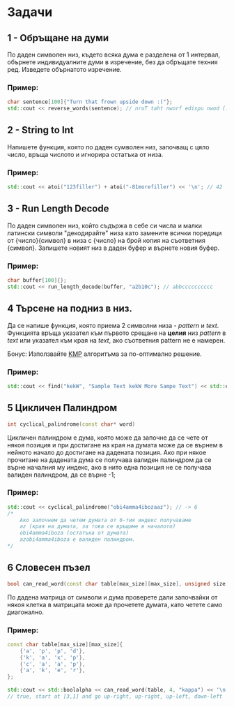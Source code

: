 # Задачи

## 1 - Обръщане на думи

По даден символен низ, където всяка дума е разделена от 1 интервал, обърнете индивидуалните думи в изречение, без да обръщате техния ред.
Изведете обърнатото изречение.

### Пример:

```c++
char sentence[100]{"Turn that frown upside down :("};
std::cout << reverse_words(sentence); // nruT taht nworf edispu nwod (:
```

## 2 - String to Int

Напишете функция, която по даден сумволен низ, започващ с цяло число, връща числото и игнорира остатъка от низа.

### Пример:

```c++
std::cout << atoi("123filler") + atoi("-81morefiller") << '\n'; // 42
```

## 3 - Run Length Decode

По даден символен низ, който съдържа в себе си числа и малки латински символи "декодирайте" низа като замените всички поредици от {число}{символ} в низа с {число} на брой копия на съответния {символ}. Запишете новият низ в даден буфер и върнете новия буфер.

### Пример:

```c++
char buffer[100]{};
std::cout << run_length_decode(buffer, "a2b10c"); // abbcccccccccc
```

## 4 Търсене на подниз в низ.

Да се напише функция, която приема 2 символни низа - *pattern* и *text*. Функцията връща указател към първото срещане на **целия** низ *pattern* в *text* или указател към края на *text*, ако съответния pattern не е намерен.

Бонус: Използвайте <a href="https://en.wikipedia.org/wiki/Knuth%E2%80%93Morris%E2%80%93Pratt_algorithm">KMP</a> алгоритъма за по-оптимално решение.

### Пример:

```cpp
std::cout << find("kekW", "Sample Text kekW More Sampe Text") << std::endl; // kekW More Sampe Text
```

## 5 Цикличен Палиндром

```cpp
int cyclical_palindrome(const char* word)
```
Цикличен палиндром е дума, която може да започне да се чете от някоя позиция и при достигане на края на думата може да се върнем в нейното начало до достигане на дадената позиция. Ако при някое прочитане на дадената дума се получава валиден палиндром да се върне началния му индекс, ако в нито една позиция не се получава валиден палиндром, да се върне -1;

### Пример:

```cpp
std::cout << cyclical_palindrome("obi4amma4ibozaaz"); // -> 6
/*
    Ако започнем да четем думата от 6-тия индекс получаваме
    az (края на думата, за това се връщаме в началото)
    obi4amma4iboza (остатъка от думата)
    azobi4amma4iboza е валиден палиндром.
*/
```

## 6 Словесен пъзел


```c++
bool can_read_word(const char table[max_size][max_size], unsigned size, const char* word)
```

По дадена матрица от символи и дума проверете дали започвайки от някоя клетка в матрицата може да прочетете думата, като четете само диагонално.

### Пример:

```c++
const char table[max_size][max_size]{
    {'a', 'p', 'p', 'd'},
    {'k', 'a', 'x', 'p'},
    {'c', 'a', 'a', 'p'},
    {'a', 'k', 'e', 'r'},
};
​
std::cout << std::boolalpha << can_read_word(table, 4, "kappa") << '\n'; 
// true, start at [3,1] and go up-right, up-right, up-left, down-left
```